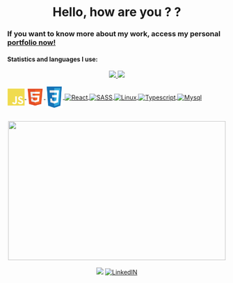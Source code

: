  <h1 align="center">Hello, how are you ? ?</h1>
 
### If you want to know more about my work, access my personal <a href="https://github.com/omarcus-vinnicius">portfolio now!</a>
 
#### Statistics and languages I use:

<div align="center">
  <a href="https://github.com/omarcus-vinnicius">
  <img height="180em" src="https://github-readme-stats.vercel.app/api?username=omarcus212&show_icons=true&theme=dark&include_all_commits=true&count_private=true"/>
  <img height="180em" src="https://github-readme-stats.vercel.app/api/top-langs/?username=omarcus212&layout=compact&langs_count=7&theme=dark"/>
</div>

  <div style="display: inline_block"><br>
  <img align="center" alt="JavaScript" height="40" width="40" src="https://raw.githubusercontent.com/devicons/devicon/master/icons/javascript/javascript-plain.svg">
  <img align="center" alt="HTML5" height="40" width="40" src="https://raw.githubusercontent.com/devicons/devicon/master/icons/html5/html5-original.svg"> 
  <img align="center" alt="CSS3" height="50" width="40" src="https://raw.githubusercontent.com/devicons/devicon/master/icons/css3/css3-original.svg">
  <img align="center" alt="React" height="50" width="40" src="https://cdn.jsdelivr.net/gh/devicons/devicon/icons/react/react-original.svg">
  <img align="center" alt="SASS" height="50" width="50" src="https://cdn.jsdelivr.net/gh/devicons/devicon/icons/sass/sass-original.svg" />
  <img align="center" alt="Linux" height="50" width="50" src="https://cdn.jsdelivr.net/gh/devicons/devicon/icons/linux/linux-original.svg" />
  <img align="center" alt="Typescript" height="50" width="50" src="https://cdn.jsdelivr.net/gh/devicons/devicon/icons/typescript/typescript-original.svg" />     
  <img align="center" alt="Mysql"  height="50" width="50" src="https://cdn.jsdelivr.net/gh/devicons/devicon/icons/mysql/mysql-original.svg" />
</div>
  
  ##
  
 
 
  <div align="center">
  <img src="https://i.pinimg.com/originals/02/49/ef/0249efe4cc8e3c20094fc2d20aa58912.gif" width="500" height="320">
 
   <a href = "mailto:marcusvinniciusouza@gmail.com" target="_blank"><img src="https://img.shields.io/badge/-Gmail-%23333?style=for-the-badge&logo=gmail&logoColor=white"></a>
<a href="https://www.linkedin.com/in/marcus-vinnicius-524aa1206/" target="_blank"><img alt="LinkedIN" width="26px"  src="https://upload.wikimedia.org/wikipedia/commons/thumb/c/ca/LinkedIn_logo_initials.png/480px-LinkedIn_logo_initials.png" />
</a>
 </div>
 

    
     

  
    
    
